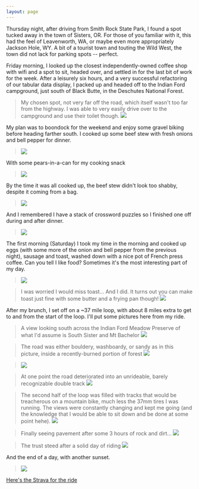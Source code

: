 ```yaml
---
layout: page
---
```


Thursday night, after driving from Smith Rock State Park, I found a spot tucked away in the town of Sisters, OR. For those of you familiar with it, this had the feel of Leavenworth, WA, or maybe even more appropriately Jackson Hole, WY. A bit of a tourist town and touting the Wild West, the town did not lack for parking spots -- perfect.

Friday morning, I looked up the closest independently-owned coffee shop with wifi and a spot to sit, headed over, and settled in for the last bit of work for the week. After a leisurely six hours, and a very successful refactoring of our tabular data display, I packed up and headed off to the Indian Ford campground, just south of Black Butte, in the Deschutes National Forest.
> My chosen spot, not very far off the road, which itself wasn't too far from the highway. I was able to very easily drive over to the campground and use their toilet though.
> ![](https://i.imgur.com/NzEpQku.jpg)

My plan was to boondock for the weekend and enjoy some gravel biking before heading farther south. I cooked up some beef stew with fresh onions and bell pepper for dinner.
> ![](https://i.imgur.com/bdirQ8r.jpg)

With some pears-in-a-can for my cooking snack
> ![](https://i.imgur.com/qWe607P.jpg)

By the time it was all cooked up, the beef stew didn't look too shabby, despite it coming from a bag.
> ![](https://i.imgur.com/bINHGYs.jpg)

And I remembered I have a stack of crossword puzzles so I finished one off during and after dinner.
> ![](https://i.imgur.com/yf2hij0.jpg)

The first morning (Saturday) I took my time in the morning and cooked up eggs (with some more of the onion and bell pepper from the previous night), sausage and toast, washed down with a nice pot of French press coffee. Can you tell I like food? Sometimes it's the most interesting part of my day.
> ![](https://i.imgur.com/fsDdwyC.jpg)

> I was worried I would miss toast... And I did. It turns out you can make toast just fine with some butter and a frying pan though!
> ![](https://i.imgur.com/IMe02u5.jpg)

After my brunch, I set off on a ~37 mile loop, with about 8 miles extra to get to and from the start of the loop. I'll put some pictures here from my ride.
> A view looking south across the Indian Ford Meadow Preserve of what I'd assume is South Sister and Mt Bachelor
> ![](https://i.imgur.com/kYi8R2H.jpg)

> The road was either bouldery, washboardy, or sandy as in this picture, inside a recently-burned portion of forest
> ![](https://i.imgur.com/gEnIngs.jpg)

> ![](https://i.imgur.com/ajwd7at.jpg)

> At one point the road deteriorated into an unrideable, barely recognizable double track
> ![](https://i.imgur.com/wKYup9o.jpg)

> The second half of the loop was filled with tracks that would be treacherous on a mountain bike, much less the 37mm tires I was running. The views were constantly changing and kept me going (and the knowledge that I would be able to sit down and be done at some point hehe).
> ![](https://i.imgur.com/g8n6ZR6.jpg)

> Finally seeing pavement after some 3 hours of rock and dirt...
> ![](https://i.imgur.com/7oWTzDC.jpg)

> The trust steed after a solid day of riding
> ![](https://i.imgur.com/43BH0rA.jpg)

And the end of a day, with another sunset.
> ![](https://i.imgur.com/Tp2NQ2E.jpg)

[Here's the Strava for the ride](https://strava.app.link/ArKcYqRIpkb)